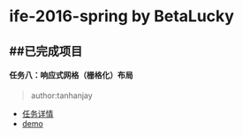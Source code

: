 # ife-2016-spring by BetaLucky
##已完成项目
---
#### 任务八：响应式网格（栅格化）布局
>author:tanhanjay

* [任务详情](http://ife.baidu.com/task/detail?taskId=8)
* [demo](http://betalucky.github.io/ife-2016-spring/task1_8/GridSystem.html)
